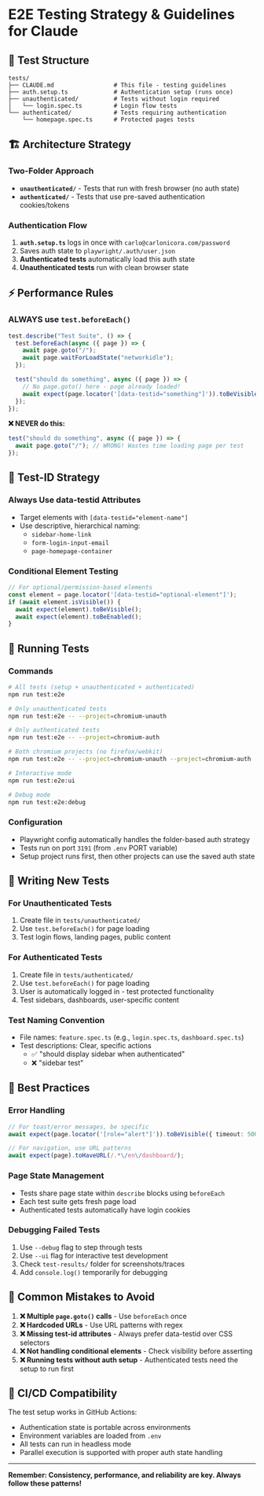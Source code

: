 # E2E Testing Strategy & Guidelines for Claude

## 📁 Test Structure

```
tests/
├── CLAUDE.md                 # This file - testing guidelines
├── auth.setup.ts             # Authentication setup (runs once)
├── unauthenticated/          # Tests without login required
│   └── login.spec.ts         # Login flow tests
└── authenticated/            # Tests requiring authentication
    └── homepage.spec.ts      # Protected pages tests
```

## 🏗️ Architecture Strategy

### Two-Folder Approach

- **`unauthenticated/`** - Tests that run with fresh browser (no auth state)
- **`authenticated/`** - Tests that use pre-saved authentication cookies/tokens

### Authentication Flow

1. **`auth.setup.ts`** logs in once with `carlo@carlonicora.com/password`
2. Saves auth state to `playwright/.auth/user.json`
3. **Authenticated tests** automatically load this auth state
4. **Unauthenticated tests** run with clean browser state

## ⚡ Performance Rules

### ALWAYS use `test.beforeEach()`

```typescript
test.describe("Test Suite", () => {
  test.beforeEach(async ({ page }) => {
    await page.goto("/");
    await page.waitForLoadState("networkidle");
  });

  test("should do something", async ({ page }) => {
    // No page.goto() here - page already loaded!
    await expect(page.locator('[data-testid="something"]')).toBeVisible();
  });
});
```

**❌ NEVER do this:**

```typescript
test("should do something", async ({ page }) => {
  await page.goto("/"); // WRONG! Wastes time loading page per test
});
```

## 🎯 Test-ID Strategy

### Always Use data-testid Attributes

- Target elements with `[data-testid="element-name"]`
- Use descriptive, hierarchical naming:
  - `sidebar-home-link`
  - `form-login-input-email`
  - `page-homepage-container`

### Conditional Element Testing

```typescript
// For optional/permission-based elements
const element = page.locator('[data-testid="optional-element"]');
if (await element.isVisible()) {
  await expect(element).toBeVisible();
  await expect(element).toBeEnabled();
}
```

## 🚀 Running Tests

### Commands

```bash
# All tests (setup + unauthenticated + authenticated)
npm run test:e2e

# Only unauthenticated tests
npm run test:e2e -- --project=chromium-unauth

# Only authenticated tests
npm run test:e2e -- --project=chromium-auth

# Both chromium projects (no firefox/webkit)
npm run test:e2e -- --project=chromium-unauth --project=chromium-auth

# Interactive mode
npm run test:e2e:ui

# Debug mode
npm run test:e2e:debug
```

### Configuration

- Playwright config automatically handles the folder-based auth strategy
- Tests run on port `3191` (from `.env` PORT variable)
- Setup project runs first, then other projects can use the saved auth state

## 📝 Writing New Tests

### For Unauthenticated Tests

1. Create file in `tests/unauthenticated/`
2. Use `test.beforeEach()` for page loading
3. Test login flows, landing pages, public content

### For Authenticated Tests

1. Create file in `tests/authenticated/`
2. Use `test.beforeEach()` for page loading
3. User is automatically logged in - test protected functionality
4. Test sidebars, dashboards, user-specific content

### Test Naming Convention

- File names: `feature.spec.ts` (e.g., `login.spec.ts`, `dashboard.spec.ts`)
- Test descriptions: Clear, specific actions
  - ✅ "should display sidebar when authenticated"
  - ❌ "sidebar test"

## 🔧 Best Practices

### Error Handling

```typescript
// For toast/error messages, be specific
await expect(page.locator('[role="alert"]')).toBeVisible({ timeout: 5000 });

// For navigation, use URL patterns
await expect(page).toHaveURL(/.*\/en\/dashboard/);
```

### Page State Management

- Tests share page state within `describe` blocks using `beforeEach`
- Each test suite gets fresh page load
- Authenticated tests automatically have login cookies

### Debugging Failed Tests

1. Use `--debug` flag to step through tests
2. Use `--ui` flag for interactive test development
3. Check `test-results/` folder for screenshots/traces
4. Add `console.log()` temporarily for debugging

## 🚨 Common Mistakes to Avoid

1. **❌ Multiple `page.goto()` calls** - Use `beforeEach` once
2. **❌ Hardcoded URLs** - Use URL patterns with regex
3. **❌ Missing test-id attributes** - Always prefer data-testid over CSS selectors
4. **❌ Not handling conditional elements** - Check visibility before asserting
5. **❌ Running tests without auth setup** - Authenticated tests need the setup to run first

## 🔄 CI/CD Compatibility

The test setup works in GitHub Actions:

- Authentication state is portable across environments
- Environment variables are loaded from `.env`
- All tests can run in headless mode
- Parallel execution is supported with proper auth state handling

---

**Remember: Consistency, performance, and reliability are key. Always follow these patterns!**
